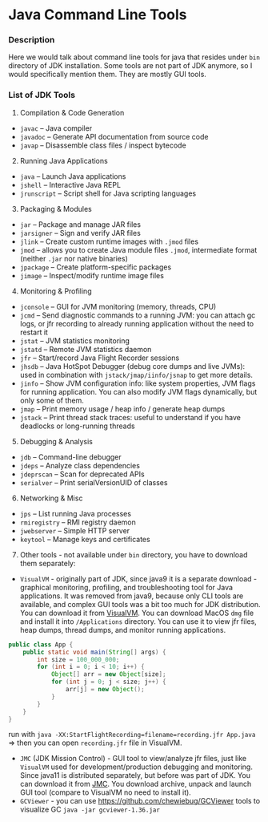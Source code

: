 # Java Command Line Tools

### Description
Here we would talk about command line tools for java that resides under `bin` directory of JDK installation. Some tools are not part of JDK anymore, so I would specifically mention them. They are mostly GUI tools.

### List of JDK Tools
1. Compilation & Code Generation
* `javac` – Java compiler
* `javadoc` – Generate API documentation from source code
* `javap` – Disassemble class files / inspect bytecode

2. Running Java Applications
* `java` – Launch Java applications
* `jshell` – Interactive Java REPL
* `jrunscript` – Script shell for Java scripting languages

3. Packaging & Modules
* `jar` – Package and manage JAR files
* `jarsigner` – Sign and verify JAR files
* `jlink` – Create custom runtime images with `.jmod` files
* `jmod` – allows you to create Java module files `.jmod`, intermediate format (neither `.jar` nor native binaries)
* `jpackage` – Create platform-specific packages
* `jimage` – Inspect/modify runtime image files

4. Monitoring & Profiling
* `jconsole` – GUI for JVM monitoring (memory, threads, CPU)
* `jcmd` – Send diagnostic commands to a running JVM: you can attach gc logs, or jfr recording to already running application without the need to restart it
* `jstat` – JVM statistics monitoring
* `jstatd` – Remote JVM statistics daemon
* `jfr` – Start/record Java Flight Recorder sessions
* `jhsdb` – Java HotSpot Debugger (debug core dumps and live JVMs): used in combination with `jstack/jmap/iinfo/jsnap` to get more details.
* `jinfo` – Show JVM configuration info: like system properties, JVM flags for running application. You can also modify JVM flags dynamically, but only some of them.
* `jmap` – Print memory usage / heap info / generate heap dumps
* `jstack` – Print thread stack traces: useful to understand if you have deadlocks or long-running threads

5. Debugging & Analysis
* `jdb` – Command-line debugger
* `jdeps` – Analyze class dependencies
* `jdeprscan` – Scan for deprecated APIs
* `serialver` – Print serialVersionUID of classes

6. Networking & Misc
* `jps` – List running Java processes
* `rmiregistry` – RMI registry daemon
* `jwebserver` – Simple HTTP server
* `keytool` – Manage keys and certificates 

7. Other tools - not available under `bin` directory, you have to download them separately:
* `VisualVM` - originally part of JDK, since java9 it is a separate download - graphical monitoring, profiling, and troubleshooting tool for Java applications. It was removed from java9, because only CLI tools are available, and complex GUI tools was a bit too much for JDK distribution. You can download it from [VisualVM](https://visualvm.github.io/). You can download MacOS `dmg` file and install it into `/Applications` directory.
You can use it to view jfr files, heap dumps, thread dumps, and monitor running applications.
```java
public class App {
    public static void main(String[] args) {
        int size = 100_000_000;
        for (int i = 0; i < 10; i++) {
            Object[] arr = new Object[size];
            for (int j = 0; j < size; j++) {
                arr[j] = new Object();
            }
        }
    }
}
```
run with `java -XX:StartFlightRecording=filename=recording.jfr App.java` => then you can open `recording.jfr` file in VisualVM.
* `JMC` (JDK Mission Control) - GUI tool to view/analyze jfr files, just like `VisualVM` used for development/production debugging and monitoring. Since java11 is distributed separately, but before was part of JDK. You can download it from [JMC](https://www.oracle.com/java/technologies/javase/jmc.html). You download archive, unpack and launch GUI tool (compare to VisualVM no need to install it).
* `GCViewer` - you can use https://github.com/chewiebug/GCViewer tools to visualize GC `java -jar gcviewer-1.36.jar`

